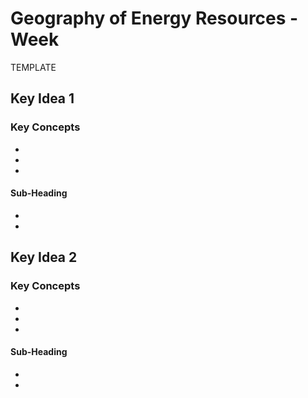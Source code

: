 # Geography of Energy Resources - Week #
TEMPLATE

## Key Idea 1
### Key Concepts
-
-
-

#### Sub-Heading
-
-


## Key Idea 2
### Key Concepts
-
-
-

#### Sub-Heading
-
-


